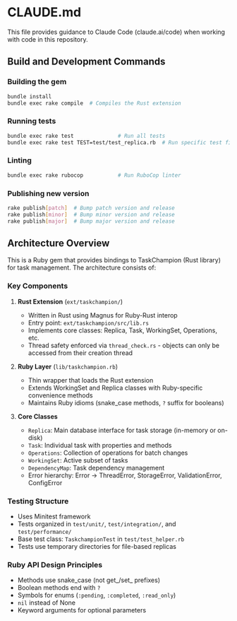 # CLAUDE.md

This file provides guidance to Claude Code (claude.ai/code) when working with code in this repository.

## Build and Development Commands

### Building the gem
```bash
bundle install
bundle exec rake compile  # Compiles the Rust extension
```

### Running tests
```bash
bundle exec rake test              # Run all tests
bundle exec rake test TEST=test/test_replica.rb  # Run specific test file
```

### Linting
```bash
bundle exec rake rubocop           # Run RuboCop linter
```

### Publishing new version
```bash
rake publish[patch]  # Bump patch version and release
rake publish[minor]  # Bump minor version and release
rake publish[major]  # Bump major version and release
```

## Architecture Overview

This is a Ruby gem that provides bindings to TaskChampion (Rust library) for task management. The architecture consists of:

### Key Components

1. **Rust Extension** (`ext/taskchampion/`)
   - Written in Rust using Magnus for Ruby-Rust interop
   - Entry point: `ext/taskchampion/src/lib.rs`
   - Implements core classes: Replica, Task, WorkingSet, Operations, etc.
   - Thread safety enforced via `thread_check.rs` - objects can only be accessed from their creation thread

2. **Ruby Layer** (`lib/taskchampion.rb`)
   - Thin wrapper that loads the Rust extension
   - Extends WorkingSet and Replica classes with Ruby-specific convenience methods
   - Maintains Ruby idioms (snake_case methods, `?` suffix for booleans)

3. **Core Classes**
   - `Replica`: Main database interface for task storage (in-memory or on-disk)
   - `Task`: Individual task with properties and methods
   - `Operations`: Collection of operations for batch changes
   - `WorkingSet`: Active subset of tasks
   - `DependencyMap`: Task dependency management
   - Error hierarchy: Error → ThreadError, StorageError, ValidationError, ConfigError

### Testing Structure
- Uses Minitest framework
- Tests organized in `test/unit/`, `test/integration/`, and `test/performance/`
- Base test class: `TaskchampionTest` in `test/test_helper.rb`
- Tests use temporary directories for file-based replicas

### Ruby API Design Principles
- Methods use snake_case (not get_/set_ prefixes)
- Boolean methods end with `?`
- Symbols for enums (`:pending`, `:completed`, `:read_only`)
- `nil` instead of None
- Keyword arguments for optional parameters